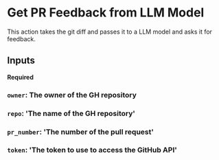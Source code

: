 # Get PR Feedback from LLM Model

This action takes the git diff and passes it to a LLM model and asks it for feedback.

## Inputs

**Required**

### `owner`: The owner of the GH repository
### `repo`:  'The name of the GH repository'
### `pr_number`: 'The number of the pull request'
### `token`: 'The token to use to access the GitHub API'

